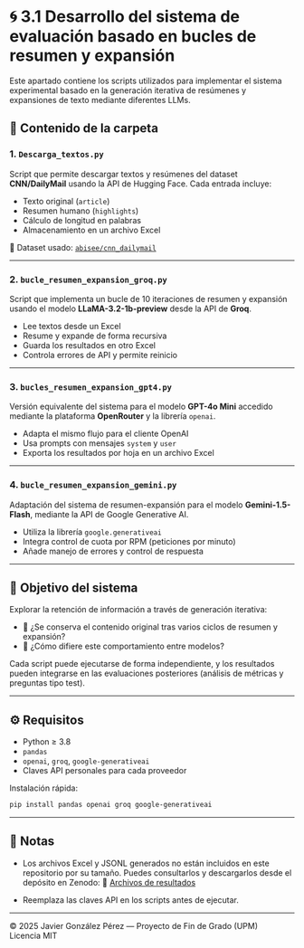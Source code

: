# 🌀 3.1 Desarrollo del sistema de evaluación basado en bucles de resumen y expansión

Este apartado contiene los scripts utilizados para implementar el sistema experimental basado en la generación iterativa de resúmenes y expansiones de texto mediante diferentes LLMs.

## 📁 Contenido de la carpeta

### 1. `Descarga_textos.py`
Script que permite descargar textos y resúmenes del dataset **CNN/DailyMail** usando la API de Hugging Face. Cada entrada incluye:
- Texto original (`article`)
- Resumen humano (`highlights`)
- Cálculo de longitud en palabras
- Almacenamiento en un archivo Excel

🔗 Dataset usado: [`abisee/cnn_dailymail`](https://huggingface.co/datasets/abisee/cnn_dailymail)

---

### 2. `bucle_resumen_expansion_groq.py`
Script que implementa un bucle de 10 iteraciones de resumen y expansión usando el modelo **LLaMA-3.2-1b-preview** desde la API de **Groq**.

- Lee textos desde un Excel
- Resume y expande de forma recursiva
- Guarda los resultados en otro Excel
- Controla errores de API y permite reinicio

---

### 3. `bucles_resumen_expansion_gpt4.py`
Versión equivalente del sistema para el modelo **GPT-4o Mini** accedido mediante la plataforma **OpenRouter** y la librería `openai`.

- Adapta el mismo flujo para el cliente OpenAI
- Usa prompts con mensajes `system` y `user`
- Exporta los resultados por hoja en un archivo Excel

---

### 4. `bucle_resumen_expansion_gemini.py`
Adaptación del sistema de resumen-expansión para el modelo **Gemini-1.5-Flash**, mediante la API de Google Generative AI.

- Utiliza la librería `google.generativeai`
- Integra control de cuota por RPM (peticiones por minuto)
- Añade manejo de errores y control de respuesta

---

## 🧪 Objetivo del sistema

Explorar la retención de información a través de generación iterativa:
- 🧩 ¿Se conserva el contenido original tras varios ciclos de resumen y expansión?
- 🔁 ¿Cómo difiere este comportamiento entre modelos?

Cada script puede ejecutarse de forma independiente, y los resultados pueden integrarse en las evaluaciones posteriores (análisis de métricas y preguntas tipo test).

---

## ⚙️ Requisitos

- Python ≥ 3.8
- `pandas`
- `openai`, `groq`, `google-generativeai`
- Claves API personales para cada proveedor

Instalación rápida:
```bash
pip install pandas openai groq google-generativeai
```

---

## 📝 Notas

- Los archivos Excel y JSONL generados no están incluidos en este repositorio por su tamaño. Puedes consultarlos y descargarlos desde el depósito en Zenodo:
  🔗 [Archivos de resultados](https://doi.org/10.5281/zenodo.15714532)

- Reemplaza las claves API en los scripts antes de ejecutar.

---

© 2025 Javier González Pérez — Proyecto de Fin de Grado (UPM)  
Licencia MIT
